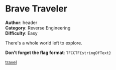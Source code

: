 # Brave Traveler
**Author**: header<br>
**Category**: Reverse Engineering<br>
**Difficulty**: Easy

There's a whole world left to explore.

**Don't forget the flag format**: ```TFCCTF{stringOfText}```

[travel](travel)

